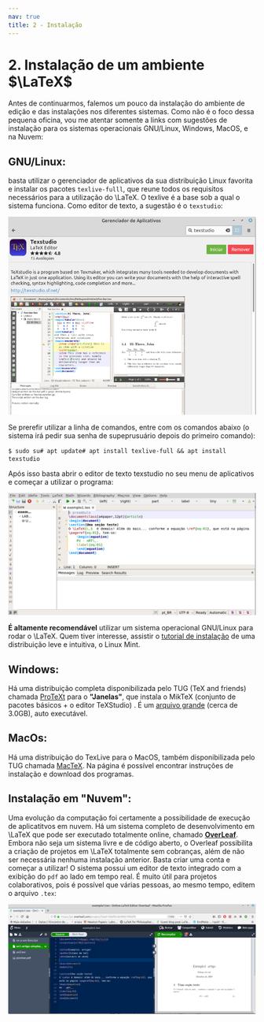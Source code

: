```yaml
---
nav: true
title: 2 - Instalação
---
```


# 2. Instalação de um ambiente $\LaTeX$

Antes de continuarmos, falemos um pouco da instalação do ambiente de edição e das instalações nos diferentes sistemas. Como não é o foco dessa pequena oficina, vou me atentar somente a links com sugestões de instalação para os sistemas operacionais GNU/Linux, Windows, MacOS, e na Nuvem:

## **GNU/Linux**:

basta utilizar o gerenciador de aplicativos da sua distribuição Linux favorita e instalar os pacotes `texlive-fulll`, que reune todos os requisitos necessários para a utilização do \LaTeX. O texlive é a base sob a qual o sistema funciona. Como editor de texto, a sugestão é o `texstudio`:

![](images/gerenciador-aplicativos.png)

Se prerefir utilizar a linha de comandos, entre com os comandos abaixo (o sistema irá pedir sua senha de supeprusuário depois do primeiro comando):

```
$ sudo su# apt update# apt install texlive-full && apt install texstudio
```

Após isso basta abrir o editor de texto texstudio no seu menu de aplicativos e começar a utilizar o programa:

![Editor TexStudio](images/textudio.png)

**É altamente recomendável** utilizar um sistema operacional GNU/Linux para rodar o \LaTeX. Quem tiver interesse, assistir o [tutorial de instalação](https://www.youtube.com/watch?v=WgJksOkfnTQ) de uma distribuição leve e intuitiva, o Linux Mint.

## Windows:

Há uma distribuição completa disponibilizada pelo TUG (TeX and friends) chamada [ProTeXt](https://www.tug.org/protext/) para o **"Janelas"**, que instala o MikTeX (conjunto de pacotes básicos + o editor TeXStudio) . É um [arquivo grande](http://linorg.usp.br/CTAN/systems/windows/protext/protext-3.1.10-040819.zip) (cerca de 3.0GB), auto executável.

## MacOs:

Há uma distribuição do TexLive para o MacOS, também disponibilizada pelo TUG chamada [MacTeX](https://tug.org/mactex/). Na página é possível encontrar instruções de instalação e download dos programas.

## Instalação em "Nuvem":

Uma evolução da computação foi certamente a possibilidade de execução de aplicatitvos em nuvem. Há um sistema completo de desenvolvimento em \LaTeX que pode ser executado totalmente online, chamado **[OverLeaf](https://www.overleaf.com/)**. Embora não seja um sistema livre e de código aberto, o Overleaf possibilita a criação de projetos em \LaTeX totalmente sem cobranças, além de não ser necessária nenhuma instalação anterior. Basta criar uma conta e começar a utilizar! O sistema possui um editor de texto integrado com a exibição do `pdf` ao lado em tempo real. É muito útil para projetos colaborativos, pois é possível que várias pessoas, ao mesmo tempo, editem o arquivo `.tex`:

![OverLeaf](images/overleaf-2019.png)

